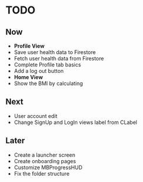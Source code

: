 #  TODO

## Now

- **Profile View**
- Save user health data to Firestore
- Fetch user health data from Firestore
- Complete Profile tab basics
- Add a log out button
- **Home View**
- Show the BMI by calculating

## Next

- User account edit
- Change SignUp and LogIn views label from CLabel

## Later

- Create a launcher screen  
- Create onboarding pages  
- Customize MBProgressHUD  
- Fix the folder structure  
